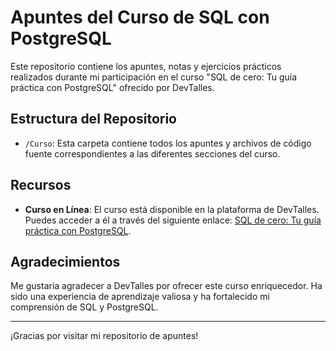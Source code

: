 # Apuntes del Curso de SQL con PostgreSQL

Este repositorio contiene los apuntes, notas y ejercicios prácticos realizados durante mi participación en el curso "SQL de cero: Tu guía práctica con PostgreSQL" ofrecido por DevTalles.

## Estructura del Repositorio

- `/Curso`: Esta carpeta contiene todos los apuntes y archivos de código fuente correspondientes a las diferentes secciones del curso.

## Recursos

- **Curso en Línea**: El curso está disponible en la plataforma de DevTalles. Puedes acceder a él a través del siguiente enlace: [SQL de cero: Tu guía práctica con PostgreSQL](https://cursos.devtalles.com/courses/sql-con-postgres?coupon=learn-01).

## Agradecimientos

Me gustaría agradecer a DevTalles por ofrecer este curso enriquecedor. Ha sido una experiencia de aprendizaje valiosa y ha fortalecido mi comprensión de SQL y PostgreSQL.

---

¡Gracias por visitar mi repositorio de apuntes!